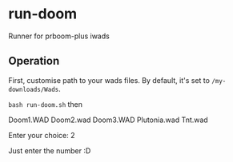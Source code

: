 # run-doom
Runner for prboom-plus iwads

## Operation
First, customise path to your wads files. By default, it's set to `/my-downloads/Wads`.

`bash run-doom.sh`
then 

Doom1.WAD  Doom2.wad  Doom3.WAD  Plutonia.wad  Tnt.wad

Enter your choice: 2

Just enter the number :D
